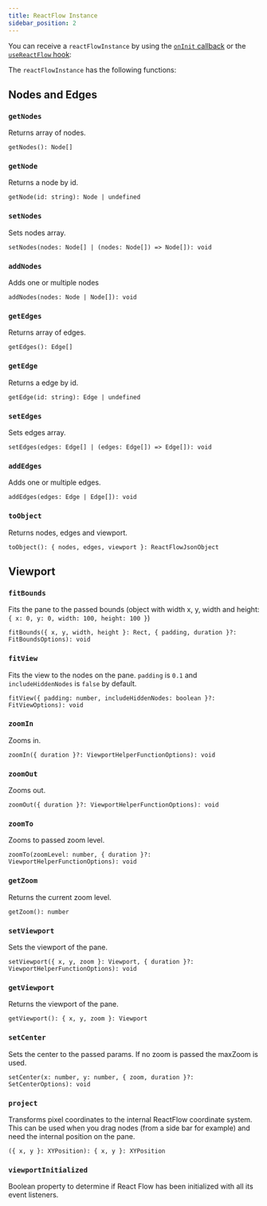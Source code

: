 ```yaml
---
title: ReactFlow Instance
sidebar_position: 2
---
```


You can receive a `reactFlowInstance` by using the [`onInit` callback](/docs/api/react-flow-props#event-handlers) or the [`useReactFlow` hook](/docs/api/hooks/use-react-flow):

The `reactFlowInstance` has the following functions:

## Nodes and Edges

### `getNodes`

Returns array of nodes.

`getNodes(): Node[]`

### `getNode`

Returns a node by id.

`getNode(id: string): Node | undefined`

### `setNodes`

Sets nodes array.

`setNodes(nodes: Node[] | (nodes: Node[]) => Node[]): void`

### `addNodes`

Adds one or multiple nodes

`addNodes(nodes: Node | Node[]): void`

### `getEdges`

Returns array of edges.

`getEdges(): Edge[]`

### `getEdge`

Returns a edge by id.

`getEdge(id: string): Edge | undefined`

### `setEdges`

Sets edges array.

`setEdges(edges: Edge[] | (edges: Edge[]) => Edge[]): void`

### `addEdges`

Adds one or multiple edges.

`addEdges(edges: Edge | Edge[]): void`

### `toObject`

Returns nodes, edges and viewport.

`toObject(): { nodes, edges, viewport }: ReactFlowJsonObject`

## Viewport

### `fitBounds`

Fits the pane to the passed bounds (object with width x, y, width and height: `{ x: 0, y: 0, width: 100, height: 100 }`)

`fitBounds({ x, y, width, height }: Rect, { padding, duration }?: FitBoundsOptions): void`

### `fitView`

Fits the view to the nodes on the pane. `padding` is `0.1` and `includeHiddenNodes` is `false` by default.

`fitView({ padding: number, includeHiddenNodes: boolean }?: FitViewOptions): void`

### `zoomIn`

Zooms in.

`zoomIn({ duration }?: ViewportHelperFunctionOptions): void`

### `zoomOut`

Zooms out.

`zoomOut({ duration }?: ViewportHelperFunctionOptions): void`

### `zoomTo`

Zooms to passed zoom level.

`zoomTo(zoomLevel: number, { duration }?: ViewportHelperFunctionOptions): void`

### `getZoom`

Returns the current zoom level.

`getZoom(): number`

### `setViewport`

Sets the viewport of the pane.

`setViewport({ x, y, zoom }: Viewport, { duration }?: ViewportHelperFunctionOptions): void`

### `getViewport`

Returns the viewport of the pane.

`getViewport(): { x, y, zoom }: Viewport`

### `setCenter`

Sets the center to the passed params. If no zoom is passed the maxZoom is used.

`setCenter(x: number, y: number, { zoom, duration }?: SetCenterOptions): void`

### `project`

Transforms pixel coordinates to the internal ReactFlow coordinate system. This can be used when you drag nodes (from a side bar for example) and need the internal position on the pane.

`({ x, y }: XYPosition): { x, y }: XYPosition`

### `viewportInitialized`

Boolean property to determine if React Flow has been initialized with all its event listeners.
